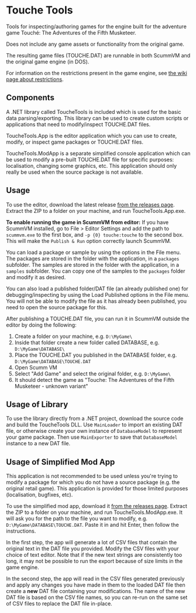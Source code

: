 # Touche Tools

Tools for inspecting/authoring games for the engine built for the 
adventure game Touché: The Adventures of the Fifth Musketeer. 

Does not include any game assets or functionality from the original game.

The resulting game files (TOUCHE.DAT) are runnable in both ScummVM and the 
original game engine (in DOS).

For information on the restrictions present in the game engine, see 
[the wiki page about restrictions](https://github.com/RedMike/touche-tools/wiki/Engine-Restrictions).

## Components

A .NET library called ToucheTools is included which is used for the basic
data parsing/exporting. This library can be used to create custom scripts
or applications that need to modify/inspect TOUCHE.DAT files.

ToucheTools.App is the editor application which you can use to create,
modify, or inspect game packages or TOUCHE.DAT files.

ToucheTools.ModApp is a separate simplified console application which
can be used to modify a pre-built TOUCHE.DAT file for specific
purposes: localisation, changing some graphics, etc. This application
should only really be used when the source package is not available.

## Usage

To use the editor, download the latest release [from the releases page](https://github.com/RedMike/touche-tools/releases). 
Extract the ZIP to a folder on your machine, and run ToucheTools.App.exe. 

**To enable running the game in ScummVM from editor:** If you
have ScummVM installed, go to File > Editor Settings and add the path to `scummvm.exe`
to the first box, and `-p {0} touche:touche` to the second box. This
will make the `Publish & Run` option correctly launch ScummVM.

You can load a package or sample by using the options in the File menu. The packages are
stored in the folder with the application, in a `packages` subfolder. The samples are
stored in the folder with the application, in a `samples` subfolder. You can copy one of the
samples to the `packages` folder and modify it as desired.

You can also load a published folder/DAT file (an already published one) for debugging/inspecting by 
using the Load Published options in the File menu. You will not be able to
modify the file as it has already been published, you need to open
the source package for this.

After publishing a TOUCHE.DAT file, you can run it in ScummVM outside the editor 
by doing the following:

1. Create a folder on your machine, e.g. `D:\MyGame\ `
2. Inside that folder create a new folder called DATABASE, e.g. `D:\MyGame\DATABASE\ `
3. Place the TOUCHE.DAT you published in the DATABASE folder, e.g. `D:\MyGame\DATABASE\TOUCHE.DAT `
4. Open Scumm VM
5. Select "Add Game" and select the original folder, e.g. `D:\MyGame\ `
6. It should detect the game as "Touche: The Adventures of the Fifth Musketeer - unknown variant"

## Usage of Library

To use the library directly from a .NET project, download the source code and build the 
ToucheTools DLL. Use `MainLoader` to import an existing DAT file, or otherwise create your own instance
of `DatabaseModel` to represent your game package. Then use `MainExporter` to save
that `DatabaseModel` instance to a new DAT file.

## Usage of Simplified Mod App

This application is not recommended to be used unless you're trying to modify
a package for which you do not have a source package (e.g. the original retail game).
This application is provided for those limited purposes (localisation, bugfixes, etc).

To use the simplified mod app, download it 
[from the releases page](https://github.com/RedMike/touche-tools/releases).
Extract the ZIP to a folder on your machine, and run ToucheTools.ModApp.exe.
It will ask you for the path to the file you want to modify, e.g.
`D:\MyGame\DATABASE\TOUCHE.DAT`. Paste it in and hit Enter, then 
follow the instructions.

In the first step, the app will generate a lot of CSV files 
that contain the original text in the DAT file you provided. 
Modify the CSV files with your choice of text editor. Note that
if the new text strings are consistently too long, it may not
be possible to run the export because of size limits in the game engine.

In the second step, the app will read in the CSV files generated previously
and apply any changes you have made in them to the loaded DAT file
then create a **new** DAT file containing your modifications. The name
of the new DAT file is based on the CSV file names, so you can re-run
on the same set of CSV files to replace the DAT file in-place.
